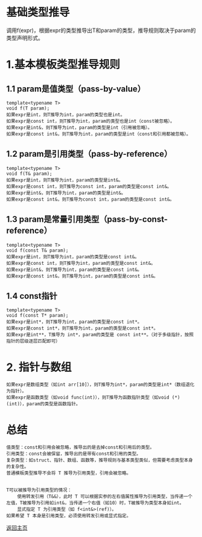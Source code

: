 # 基础类型推导

调用f(expr)，根据expr的类型推导出T和param的类型，推导规则取决于param的类型声明形式。
# 1.基本模板类型推导规则
## 1.1 param是值类型（pass-by-value）
    template<typename T>
    void f(T param);
    如果expr是int，则T推导为int，param的类型也是int。
    如果expr是const int，则T推导为int，param的类型也是int（const被忽略）。
    如果expr是int&，则T推导为int，param的类型是int（引用被忽略）。
    如果expr是const int&，则T推导为int，param的类型是int（const和引用都被忽略）。
## 1.2 param是引用类型（pass-by-reference）
    template<typename T>
    void f(T& param);
    如果expr是int，则T推导为int，param的类型是int&。
    如果expr是const int，则T推导为const int，param的类型是const int&。
    如果expr是int&，则T推导为int，param的类型是int&。
    如果expr是const int&，则T推导为const int，param的类型是const int&。
## 1.3 param是常量引用类型（pass-by-const-reference）
    template<typename T>
    void f(const T& param);
    如果expr是int，则T推导为int，param的类型是const int&。
    如果expr是const int，则T推导为int，param的类型是const int&。
    如果expr是int&，则T推导为int，param的类型是const int&。
    如果expr是const int&，则T推导为int，param的类型是const int&。
## 1.4 const指针
    template<typename T>
    void f(const T* param);
    如果expr是int*，则T推导为int，param的类型是const int*。
    如果expr是const int*，则T推导为int，param的类型是const int*。
    如果expr是int**，T推导为 int*，param的类型是 const int**。（对于多级指针，按照指针的层级逐层匹配即可）


# 2. 指针与数组
    如果expr是数组类型（如int arr[10]），则T推导为int*，param的类型是int*（数组退化为指针）。
    如果expr是函数类型（如void func(int)），则T推导为函数指针类型（如void (*)(int)），param的类型是函数指针。
    

# 总结
    值类型：const和引用会被忽略，推导出的是去掉const和引用后的类型。
    引用类型：const会被保留，推导出的是带有const和引用的类型。
    复杂类型：如struct、指针、数组、函数等，推导规则与基本类型类似，但需要考虑类型本身的复杂性。
    普通模板类型推导不会将 T 推导为引用类型，引用会被忽略。


    T可以被推导为引用类型的情况：
        使用转发引用（T&&），此时 T 可以根据实参的左右值属性推导为引用类型，当传递一个左值，T被推导为引用如int&，当传递一个右值（如10）时，T被推导为类型本身如int。
        显式指定 T 为引用类型（如 f<int&>(ref)）。
    如果希望 T 本身是引用类型，必须使用转发引用或显式指定。


[返回主页](../../README.md)
